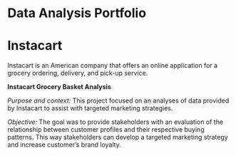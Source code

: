 # **Data Analysis Portfolio**

# **Instacart** 
Instacart is an American company that offers an online application for a grocery ordering, delivery, and pick-up service. 

**Instacart Grocery Basket Analysis** 

*Purpose and context:* This project focused on an analyses of data provided by Instacart to assist with targeted marketing strategies.

*Objective:* The goal was to provide stakeholders with an evaluation of the relationship between customer profiles and their respective buying patterns. This way stakeholders can develop a targeted marketing strategy and increase customer’s brand loyalty.


